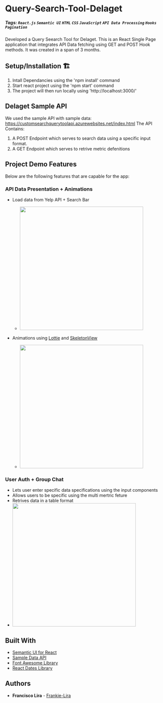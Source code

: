 # Query-Search-Tool-Delaget

##### Tags: `React.js` `Semantic UI` `HTML` `CSS` `JavaScript` `API Data Processing` `Hooks` `Pagination`

Developed a Query Seearch Tool for Delaget. This is an React Single Page application that integrates  API Data fetching using GET and POST Hook methods. It was created in a span of 3 months. 

## Setup/Installation 🏗


1. Intall Dependancies using the 'npm install' command
2. Start react project using the 'npm start' command
3. The project will then run locally using 'http://localhost:3000/'

## Delaget Sample API

We used the sample API with sample data: https://customsearchquerytoolapi.azurewebsites.net/index.html
The API Contains: 
1. A POST Endpoint which serves to search data using a specific input format.
2. A GET Endpoint which serves to retrive metric defenitions

## Project Demo Features

Below are the following features that are capable for the app:

### API Data Presentation + Animations

- Load data from Yelp API + Search Bar
	- <img src="https://i.imgur.com/SEyigmC.gif" height=400>

- Animations using [Lottie](https://airbnb.io/lottie/#/) and [SkeletonView](https://github.com/Juanpe/SkeletonView)
	- <img src="https://imgur.com/EJGYjhl.gif" height=400>

### User Auth + Group Chat

- Lets user enter specific data specifications using the input components
- Allows users to be specific using the multi mertric feture
- Retrives data in a table format
- <img src="http://g.recordit.co/kZ2ilzIAMx.gif" height=400>

## Built With

- [Semantic UI for React](https://react.semantic-ui.com/)
- [Sample Data API](https://customsearchquerytoolapi.azurewebsites.net/index.html)
- [Font Awesome Library](https://fontawesome.com/v5/docs/web/use-with/react)
- [React Dates Library](https://github.com/react-dates/react-dates)

## Authors

- **Francisco Lira** - [Frankie-Lira](https://github.com/frankie-lira)
 
